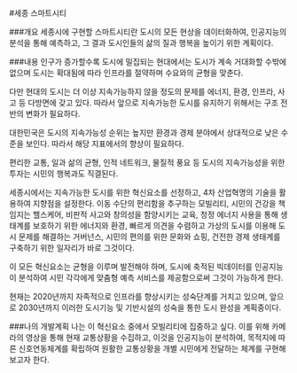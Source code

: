 #세종 스마트시티

###개요
세종시에 구현할 스마트시티란 도시의 모든 현상을 데이터화하여,
인공지능의 분석을 통해 예측하고, 그 결과 도시인들의 삶의 질과 행복을 높이기 위한 계획이다.

###내용
인구가 증가할수록 도시에 밀집되는 현대에서는 도시가 계속 거대화할 수밖에 없으며
도시는 확대됨에 따라 인프라를 절약하며 수요와의 균형을 맞춘다.

다만 현대의 도시는 더 이상 지속가능하지 않을 정도의 문제를 에너지, 환경, 인프라, 사고 등 다방면에 갖고 있다.
따라서 앞으로 지속가능한 도시를 유지하기 위해서는 구조 전반의 변화가 필요하다.

대한민국은 도시의 지속가능성 순위는 높지만 환경과 경제 분야에서 상대적으로 낮은 수준을 보인다.
따라서 해당 지표에서의 향상이 필요하다.

편리한 교통, 일과 삶의 균형, 인적 네트워크, 물질적 풍요 등 도시의 지속가능성을 위한 투자는 시민의 행복과도 직결된다.

세종시에서는 지속가능한 도시를 위한 혁신요소를 선정하고, 4차 산업혁명의 기술을 활용하여 지향점을 설정한다.
이동 수단의 편리함을 추구하는 모빌리티, 시민의 건강을 책임지는 헬스케어, 비판적 사고와 창의성을 함양시키는 교육,
청정 에너지 사용을 통해 생태계를 보호하기 위한 에너지와 환경, 빠르게 의견을 수렴하고 가상의 도시를 이용해 도시 문제를 해결하는 거버넌스,
시민의 편의를 위한 문화와 쇼핑, 건전한 경제 생태계를 구축하기 위한 일자리가 바로 그것이다.

이 모든 혁신요소는 균형을 이루며 발전해야 하며,
도시에 축적된 빅데이터를 인공지능이 분석하여 시민 각각에게 맞춤형 예측 서비스를 제공함으로써 그것이 가능하게 한다.

현재는 2020년까지 자족적으로 인프라를 향상시키는 성숙단계를 거치고 있으며,
앞으로 2030년까지 이러한 도시기능 및 기반시설의 성숙을 통한 도시 완성을 계획중이다.

###나의 개발계획
나는 이 혁신요소 중에서 모빌리티에 집중하고 싶다.
이를 위해 카메라의 영상을 통해 현재 교통상황을 수집하고, 이것을 인공지능이 분석하여,
목적지에 따른 신호연동체계를 확립하여 원활한 교통상황을 개별 시민에게 전달하는 체계를 구현해보고자 한다.
